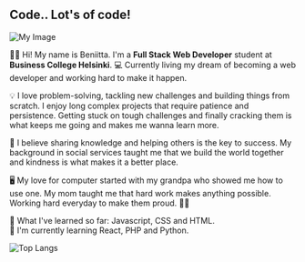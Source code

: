 ## Code.. Lot's of code!

![My Image](https://github.com/HuttunenBe/Huttunenbe/blob/a039254be56ec228d106e790fb5625e6eddcaf50/Hi!%20I%E2%80%99m%20(7).png?raw=true)



👩‍💻 Hi! My name is Beniitta. I'm a **Full Stack Web Developer** student at **Business College Helsinki**. 💻 Currently living my dream of becoming a web developer and working hard to make it happen.

💡 I love problem-solving, tackling new challenges and building things from scratch. I enjoy long complex projects that require patience and persistence. Getting stuck on tough challenges and finally cracking them is what keeps me going and makes me wanna learn more. 

🚀 I believe sharing knowledge and helping others is the key to success. My background in social services taught me that we build the world together and kindness is what makes it a better place.

🖥️  My love for computer started with my grandpa who showed me how to use one. My mom taught me that hard work makes anything possible. Working hard everyday to make them proud. 💪🏻 

🌸 What I've learned so far: Javascript, CSS and HTML.  
🐍 I'm currently learning React, PHP and Python. 



![Top Langs](https://github-readme-stats.vercel.app/api/top-langs/?username=HuttunenBe&layout=compact&theme=radical)









